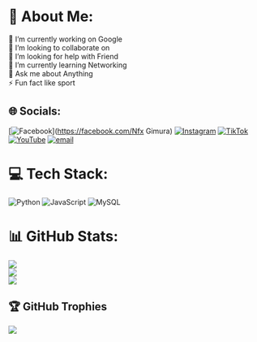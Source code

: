 # 💫 About Me:
🔭 I’m currently working on Google<br>👯 I’m looking to collaborate on <br>🤝 I’m looking for help with Friend<br>🌱 I’m currently learning Networking<br>💬 Ask me about Anything<br>⚡ Fun fact like sport


## 🌐 Socials:
[![Facebook](https://img.shields.io/badge/Facebook-%231877F2.svg?logo=Facebook&logoColor=white)](https://facebook.com/Nfx Gimura) [![Instagram](https://img.shields.io/badge/Instagram-%23E4405F.svg?logo=Instagram&logoColor=white)](https://instagram.com/ghipry_) [![TikTok](https://img.shields.io/badge/TikTok-%23000000.svg?logo=TikTok&logoColor=white)](https://tiktok.com/@Ghipry_) [![YouTube](https://img.shields.io/badge/YouTube-%23FF0000.svg?logo=YouTube&logoColor=white)](https://youtube.com/@XGymura29) [![email](https://img.shields.io/badge/Email-D14836?logo=gmail&logoColor=white)](mailto:ghifarymuhammad10gmail.com) 

# 💻 Tech Stack:
![Python](https://img.shields.io/badge/python-3670A0?style=for-the-badge&logo=python&logoColor=ffdd54) ![JavaScript](https://img.shields.io/badge/javascript-%23323330.svg?style=for-the-badge&logo=javascript&logoColor=%23F7DF1E) ![MySQL](https://img.shields.io/badge/mysql-4479A1.svg?style=for-the-badge&logo=mysql&logoColor=white)
# 📊 GitHub Stats:
![](https://github-readme-stats.vercel.app/api?username=Ghifary-29&theme=dark&hide_border=false&include_all_commits=true&count_private=false)<br/>
![](https://nirzak-streak-stats.vercel.app/?user=Ghifary-29&theme=dark&hide_border=false)<br/>
![](https://github-readme-stats.vercel.app/api/top-langs/?username=Ghifary-29&theme=dark&hide_border=false&include_all_commits=true&count_private=false&layout=compact)

## 🏆 GitHub Trophies
![](https://github-profile-trophy.vercel.app/?username=Ghifary-29&theme=radical&no-frame=false&no-bg=true&margin-w=4)

<!-- Proudly created with GPRM ( https://gprm.itsvg.in ) -->

